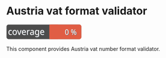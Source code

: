 # Austria vat format validator

![Code Coverage Badge](./badge.svg)

This component provides Austria vat number format validator.
